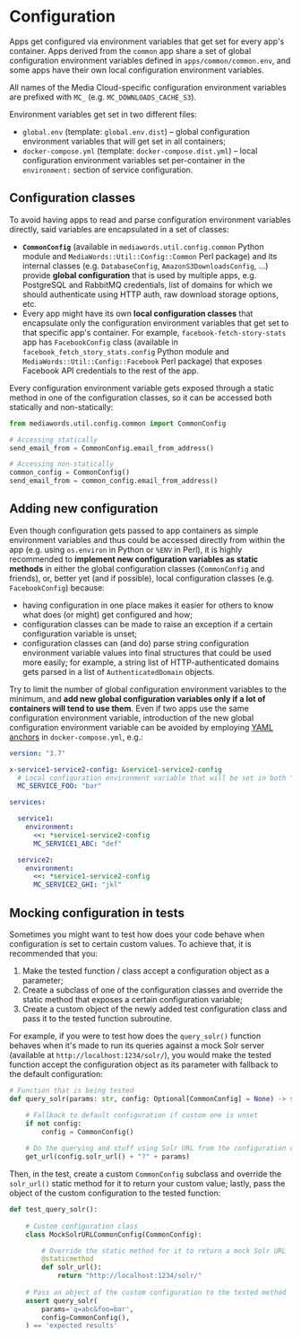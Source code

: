 # Configuration

Apps get configured via environment variables that get set for every app's container. Apps derived from the `common` app share a set of global configuration environment variables defined in `apps/common/common.env`, and some apps have their own local configuration environment variables.

All names of the Media Cloud-specific configuration environment variables are prefixed with `MC_` (e.g. `MC_DOWNLOADS_CACHE_S3`).

Environment variables get set in two different files:

* `global.env` (template: `global.env.dist`) – global configuration environment variables that will get set in all containers;
* `docker-compose.yml` (template: `docker-compose.dist.yml`) – local configuration environment variables set per-container in the `environment:` section of service configuration.

## Configuration classes

To avoid having apps to read and parse configuration environment variables directly, said variables are encapsulated in a set of classes:

* **`CommonConfig`** (available in `mediawords.util.config.common` Python module and `MediaWords::Util::Config::Common` Perl package) and its internal classes (e.g. `DatabaseConfig`, `AmazonS3DownloadsConfig`, …) provide **global configuration** that is used by multiple apps, e.g. PostgreSQL and RabbitMQ credentials, list of domains for which we should authenticate using HTTP auth, raw download storage options, etc.
* Every app might have its own **local configuration classes** that encapsulate only the configuration environment variables that get set to that specific app's container. For example, `facebook-fetch-story-stats` app has `FacebookConfig` class (available in `facebook_fetch_story_stats.config` Python module and `MediaWords::Util::Config::Facebook` Perl package) that exposes Facebook API credentials to the rest of the app.

Every configuration environment variable gets exposed through a static method in one of the configuration classes, so it can be accessed both statically and non-statically:

```python
from mediawords.util.config.common import CommonConfig

# Accessing statically
send_email_from = CommonConfig.email_from_address()

# Accessing non-statically
common_config = CommonConfig()
send_email_from = common_config.email_from_address()
```

## Adding new configuration

Even though configuration gets passed to app containers as simple environment variables and thus could be accessed directly from within the app (e.g. using `os.environ` in Python or `%ENV` in Perl), it is highly recommended to **implement new configuration variables as static methods** in either the global configuration classes (`CommonConfig` and friends), or, better yet (and if possible), local configuration classes (e.g. `FacebookConfig`) because:

* having configuration in one place makes it easier for others to know what does (or might) get configured and how;
* configuration classes can be made to raise an exception if a certain configuration variable is unset;
* configuration classes can (and do) parse string configuration environment variable values into final structures that could be used more easily; for example, a string list of HTTP-authenticated domains gets parsed in a list of `AuthenticatedDomain` objects.

Try to limit the number of global configuration environment variables to the minimum, and **add new global configuration variables only if a lot of containers will tend to use them**. Even if two apps use the same configuration environment variable, introduction of the new global configuration environment variable can be avoided by employing [YAML anchors](https://confluence.atlassian.com/bitbucket/yaml-anchors-960154027.html) in `docker-compose.yml`, e.g.:

```yaml
version: "3.7"

x-service1-service2-config: &service1-service2-config
  # Local configuration environment variable that will be set in both "service1" and "service2"
  MC_SERVICE_FOO: "bar"

services:

  service1:
    environment:
      <<: *service1-service2-config
      MC_SERVICE1_ABC: "def"

  service2:
    environment:
      <<: *service1-service2-config
      MC_SERVICE2_GHI: "jkl"
```

## Mocking configuration in tests

Sometimes you might want to test how does your code behave when configuration is set to certain custom values. To achieve that, it is recommended that you:

1. Make the tested function / class accept a configuration object as a parameter;
2. Create a subclass of one of the configuration classes and override the static method that exposes a certain configuration variable;
3. Create a custom object of the newly added test configuration class and pass it to the tested function subroutine.

For example, if you were to test how does the `query_solr()` function behaves when it's made to run its queries against a mock Solr server (available at `http://localhost:1234/solr/`), you would make the tested function accept the configuration object as its parameter with fallback to the default configuration:

```python
# Function that is being tested
def query_solr(params: str, config: Optional[CommonConfig] = None) -> str:

    # Fallback to default configuration if custom one is unset
    if not config:
        config = CommonConfig()
    
    # Do the querying and stuff using Solr URL from the configuration object
    get_url(config.solr_url() + "?" + params)
```

Then, in the test, create a custom `CommonConfig` subclass and override the `solr_url()` static method for it to return your custom value; lastly, pass the object of the custom configuration to the tested function:

```python
def test_query_solr():
    
    # Custom configuration class
    class MockSolrURLCommonConfig(CommonConfig):

        # Override the static method for it to return a mock Solr URL
        @staticmethod
        def solr_url():
            return "http://localhost:1234/solr/"
    
    # Pass an object of the custom configuration to the tested method
    assert query_solr(
        params='q=abc&foo=bar',
        config=CommonConfig(),
    ) == 'expected results'
```
